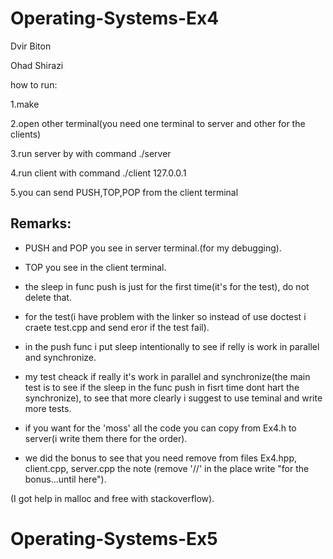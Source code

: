 # Operating-Systems-Ex4

Dvir Biton 

Ohad Shirazi 

how to run:

1.make

2.open other terminal(you need one terminal to server and other for the clients)

3.run server by with command ./server

4.run client with command ./client 127.0.0.1

5.you can send PUSH,TOP,POP from the client terminal

## Remarks:

* PUSH and POP you see in server terminal.(for my debugging).

* TOP you see in the client terminal.

* the sleep in func push is just for the first time(it's for the test), do not delete that.

* for the test(i have problem with the linker so instead of use doctest i craete test.cpp and send eror if the test fail).

* in the push func i put sleep intentionally to see if relly is work in parallel and synchronize.

* my test cheack if really it's work in parallel and synchronize(the main test is to see if the sleep in the func push in fisrt time dont hart the synchronize), to see that more clearly i suggest to use teminal and write more tests.

* if you want for the 'moss' all the code you can copy from Ex4.h to server(i write them there for the order).

* we did the bonus to see that you need remove from files Ex4.hpp, client.cpp, server.cpp the note (remove '//' in the place write "for the bonus...until here").

(I got help in malloc and free with stackoverflow).






# Operating-Systems-Ex5
